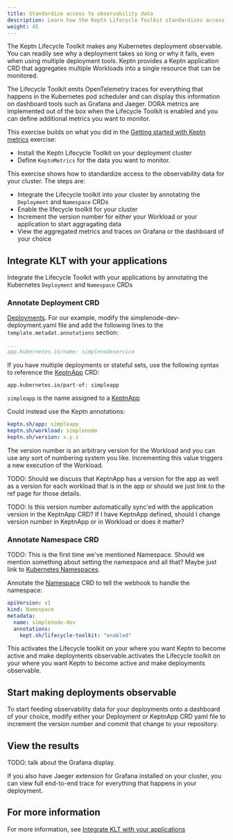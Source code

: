 ```yaml
---
title: Standardize access to observability data
description: Learn how the Keptn Lifecycle Toolkit standardizes access to observability data.
weight: 45
---
```


The Keptn Lifecycle Toolkit makes any Kubernetes deployment observable.
You can readily see why a deployment takes so long or why it fails,
even when using multiple deployment tools.
Keptn provides a Keptn application CRD
that aggregates multiple Workloads into a single resource
that can be monitored.

The Lifecycle Toolkit emits OpenTelemetry traces
for everything that happens in the Kubernetes pod scheduler
and can display this information on dashboard tools
such as Grafana and Jaeger.
DORA metrics are implemented out of the box
when the Lifecycle Toolkit is enabled
and you can define additional metrics you want to monitor. 

This exercise builds on what you did in the
[Getting started with Keptn metrics](../metrics)
exercise:

* Install the Keptn Lifecycle Toolkit on your deployment cluster
* Define `KeptnMetrics` for the data you want to monitor.

This exercise shows how to standardize access
to the observability data for your cluster.
The steps are:

* Integrate the Lifecycle toolkit into your cluster
  by annotating the `Deployment` and `Namespace` CRDs
* Enable the lifecycle toolkit for your cluster
* Increment the version number for either your Workload
  or your application to start aggragating data
* View the aggregated metrics and traces on Grafana
  or the dashboard of your choice

## Integrate KLT with your applications

Integrate the Lifecycle Toolkit with your applications
by annotating the Kubernetes `Deployment` and `Namespace` CRDs

### Annotate Deployment CRD

[Deployments](https://kubernetes.io/docs/concepts/workloads/controllers/deployment/).
For our example, modify the simplenode-dev-deployment.yaml file
and add the following lines to the `template.metadat.annotations` section:

```yaml
...
app.kubernetes.io/name: simplenodeservice
```

If you have multiple deployments or stateful sets,
use the following syntax to reference the
[KeptnApp](../../yaml-crd-ref/app.md)
CRD:

```
app.kubernetes.io/part-of: simpleapp
```

`simpleapp` is the name assigned to a
[KeptnApp](../../yaml-crd-ref/app.md)

Could instead use the Keptn annotations:

```yaml
keptn.sh/app: simpleapp
keptn.sh/workload: simplenode
keptn.sh/version: x.y.z
```

The version number is an arbitrary version for the Workload
and you can use any sort of numbering system you like.
Incrementing this value triggers a new execution of the Workload.

TODO: Should we discuss that KeptnApp has a version for the app
as well as a version for each workload that is in the app or
should we just link to the ref page for those details.

TODO: Is this version number automatically sync'ed with
the application version in the KeptnApp CRD?
If I have KeptnApp defined, should I change version number
in KeptnApp or in Workload or does it matter?

### Annotate Namespace CRD

TODO: This is the first time we've mentioned Namespace.
Should we mention something about setting the namespace and all that?
Maybe just link to
[Kubernetes Namespaces](https://kubernetes.io/docs/concepts/overview/working-with-objects/namespaces/).

Annotate the
[Namespace](https://kubernetes.io/docs/concepts/overview/working-with-objects/namespaces/)
CRD to tell the webhook to handle the namespace:

```yaml
apiVersion: v1
kind: Namespace
metadata:
  name: simplenode-dev
  annotations:
    kept.sh/lifecycle-toolkit: "enabled"
```

This activates the Lifecycle toolkit on your
where you want Keptn to become active
and make deployments observable.activates the Lifecycle toolkit on your
where you want Keptn to become active
and make deployments observable.

## Start making deployments observable

To start feeding observability data for your deployments
onto a dashboard of your choice,
modify either your Deployment or KeptnApp CRD yaml file
to increment the version number
and commit that change to your repository.

## View the results

TODO: talk about the Grafana display.

If you also have Jaeger extension for Grafana installed on your cluster,
you can view full end-to-end trace for everything
that happens in your deployment.

## For more information

For more information, see
[Integrate KLT with your applications](../../implementing/integrate)
